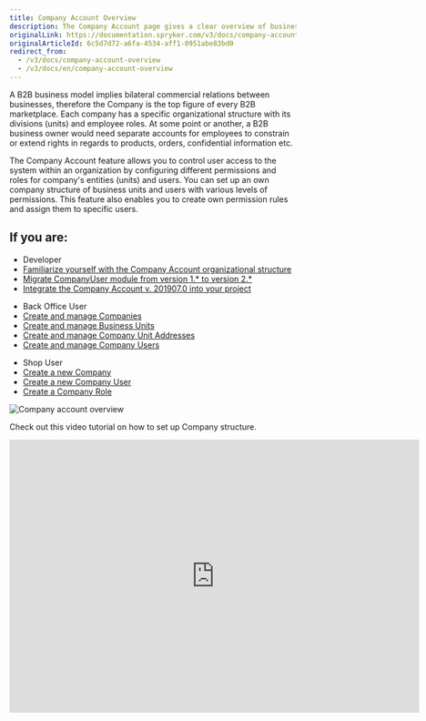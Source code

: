 ```yaml
---
title: Company Account Overview
description: The Company Account page gives a clear overview of business’ structure, hierarchy, shipping, billing addresses, and other users in the Business Unit.
originalLink: https://documentation.spryker.com/v3/docs/company-account-overview
originalArticleId: 6c5d7d72-a6fa-4534-aff1-0951abe83bd0
redirect_from:
  - /v3/docs/company-account-overview
  - /v3/docs/en/company-account-overview
---
```


A B2B business model implies bilateral commercial relations between businesses, therefore the Company is the top figure of every B2B marketplace. Each company has a specific organizational structure with its divisions (units) and employee roles. At some point or another, a B2B business owner would need separate accounts for employees to constrain or extend rights in regards to products, orders, confidential information etc.

The Company Account feature allows you to control user access to the system within an organization by configuring different permissions and roles for company's entities (units) and users. You can set up an own company structure of business units and users with various levels of permissions. This feature also enables you to create own permission rules and assign them to specific users.

## If you are:

<div class="mr-container">
    <div class="mr-list-container">
        <!-- col1 -->
        <div class="mr-col">
            <ul class="mr-list mr-list-green">
                <li class="mr-title">Developer</li>
                <li><a href="https://documentation.spryker.com/v4/docs/company-account-general-organizational-structure" class="mr-link">Familiarize yourself with the Company Account organizational structure</a></li>
                <li><a href="https://documentation.spryker.com/v3/docs/mg-companyuser#upgrading-from-version-1-0-0-to-version-2-0-0" class="mr-link">Migrate CompanyUser module from version 1.* to version 2.*</a></li>
                <li><a href="https://documentation.spryker.com/v3/docs/company-account-integration-201907" class="mr-link">Integrate the Company Account v. 201907.0 into your project</a></li>
               <!-- <li><a href="https://documentation.spryker.com/v4/docs/db-schema-company-account#company" class="mr-link">Learn the database schema for Company Account</a></li>-->
            </ul>
        </div>
        <!-- col2 -->
        <div class="mr-col">
            <ul class="mr-list mr-list-blue">
                <li class="mr-title"> Back Office User</li>
                <li><a href="https://documentation.spryker.com/v3/docs/managing-companies" class="mr-link">Create and manage Companies</a></li>
                <li><a href="https://documentation.spryker.com/v3/docs/managing-company-units" class="mr-link">Create and manage Business Units</a></li>
                <li><a href="https://documentation.spryker.com/v3/docs/managing-company-unit-addresses" class="mr-link">Create and manage Company Unit Addresses</a></li>
                <li><a href="https://documentation.spryker.com/v3/docs/managing-company-users" class="mr-link">Create and manage Company Users</a></li>
            </ul>
        </div>
        <!-- col3 -->
        <div class="mr-col">
            <ul class="mr-list mr-list-red">
                <li class="mr-title">Shop User</li>
                <li><a href="https://documentation.spryker.com/v4/docs/company-account-shop-guide" class="mr-link">Create a new Company</a></li>
                <li><a href="https://documentation.spryker.com/v4/docs/company-users-shop-guide" class="mr-link">Create a new Company User</a></li>
                <li><a href="https://documentation.spryker.com/v4/docs/company-roles-shop-guide" class="mr-link">Create a Company Role</a></li>
            </ul>
        </div>
    </div>
</div>

![Company account overview](https://spryker.s3.eu-central-1.amazonaws.com/docs/Features/Company+Account+Management/Company+Account+Overview/company-account-overview.png) 

Check out this video tutorial on how to set up Company structure.
<iframe src="https://fast.wistia.net/embed/iframe/qkdgkeannb" title="How to set up Company Structure in Spryker" allowtransparency="true" frameborder="0" scrolling="no" class="wistia_embed" name="wistia_embed" allowfullscreen="0" mozallowfullscreen="0" webkitallowfullscreen="0" oallowfullscreen="0" msallowfullscreen="0" width="720" height="480"></iframe>

